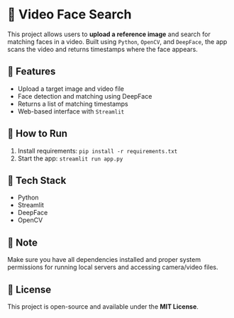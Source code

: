<h1>🎥 Video Face Search</h1>

<p>
  This project allows users to <strong>upload a reference image</strong> and search for matching faces 
  in a video. Built using <code>Python</code>, <code>OpenCV</code>, and <code>DeepFace</code>, the app 
  scans the video and returns timestamps where the face appears.
</p>

<h2>🔧 Features</h2>
<ul>
  <li>Upload a target image and video file</li>
  <li>Face detection and matching using DeepFace</li>
  <li>Returns a list of matching timestamps</li>
  <li>Web-based interface with <code>Streamlit</code></li>
</ul>

<h2>🚀 How to Run</h2>
<ol>
  <li>Install requirements: <code>pip install -r requirements.txt</code></li>
  <li>Start the app: <code>streamlit run app.py</code></li>
</ol>

<h2>📂 Tech Stack</h2>
<ul>
  <li>Python</li>
  <li>Streamlit</li>
  <li>DeepFace</li>
  <li>OpenCV</li>
</ul>

<h2>📌 Note</h2>
<p>
  Make sure you have all dependencies installed and proper system permissions for running local servers and accessing camera/video files.
</p>

<h2>📝 License</h2>
<p>
  This project is open-source and available under the <strong>MIT License</strong>.
</p>
